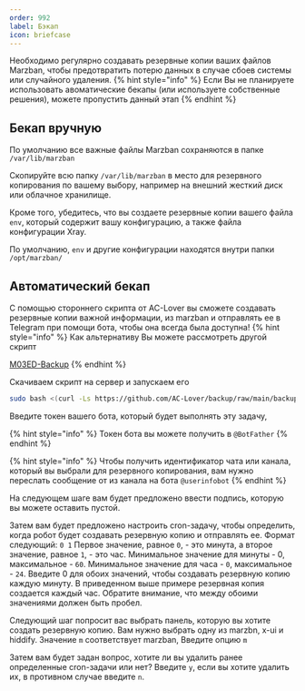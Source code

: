 ```yaml
---
order: 992
label: Бэкап
icon: briefcase
---
```


Необходимо  регулярно создавать резервные копии ваших файлов Marzban, чтобы предотвратить потерю данных в случае сбоев системы или случайного удаления.
{% hint style="info" %}
Если Вы не планируете использовать авоматические бекапы (или используете собственные решения), можете пропустить данный этап
{% endhint %}
## Бекап вручную

По умолчанию все важные файлы Marzban сохраняются в папке `/var/lib/marzban`

Скопируйте всю папку `/var/lib/marzban` в место для резервного копирования по вашему выбору, например на внешний жесткий диск или облачное хранилище.

Кроме того, убедитесь, что вы создаете резервные копии вашего файла `env`, который содержит вашу конфигурацию, а также файла конфигурации Xray.&#x20;

По умолчанию, `env` и другие конфигурации находятся внутри папки `/opt/marzban/`

## Автоматический бекап

С помощью стороннего скрипта от AC-Lover вы сможете создавать резервные копии важной информации, из marzban и отправлять ее в Telegram при помощи бота, чтобы она всегда была доступна!
{% hint style="info" %}
Как альтернативу Вы можете рассмотреть другой скрипт

[M03ED-Backup](https://github.com/M03ED/Marzban_Backup)
{% endhint %}

Скачиваем скрипт на сервер и запускаем его

```bash
sudo bash <(curl -Ls https://github.com/AC-Lover/backup/raw/main/backup.sh)
```

Введите токен вашего бота, который будет выполнять эту задачу,

{% hint style="info" %}
Токен бота вы можете получить в `@BotFather`
{% endhint %}


{% hint style="info" %}
Чтобы получить идентификатор чата или канала, который вы выбрали для резервного копирования, вам нужно переслать сообщение от из канала на бота `@userinfobot`
{% endhint %}

На следующем шаге вам будет предложено ввести подпись, которую вы можете оставить пустой.

Затем вам будет предложено настроить cron-задачу, чтобы определить, когда робот будет создавать резервную копию и отправлять ее. Формат следующий: `0 1` Первое значение, равное `0`, - это минута, а второе значение, равное `1`, - это час. Минимальное значение для минуты - 0, максимальное - `60`. Минимальное значение для часа - `0`, максимальное - `24`. Введите 0 для обоих значений, чтобы создавать резервную копию каждую минуту. В приведенном выше примере резервная копия создается каждый час. Обратите внимание, что между обоими значениями должен быть пробел.

Следующий шаг попросит вас выбрать панель, которую вы хотите создать резервную копию. Вам нужно выбрать одну из marzbn, x-ui и hiddify. Значение `m` соответствует marzban,  Введите опцию `m`

Затем вам будет задан вопрос, хотите ли вы удалить ранее определенные cron-задачи или нет? Введите `y`, если вы хотите удалить их, в противном случае введите `n`.
